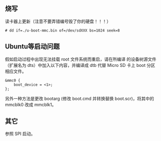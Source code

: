 ## 烧写

读卡器上更新（注意不要弄错编号毁了你的硬盘！！！）

    # dd if=./u-boot-mmc.bin of=/dev/sdXXX bs=1024 seek=8

## Ubuntu等启动问题

假如启动过程中出现无法挂载 root 文件系统而重启，请在所编译
的设备树源文件（扩展名为 dts）中加入以下内容，并编译成 dtb
代替 Micro SD 卡上 boot 分区相应文件。

    &mmc0 {
    	boot_device = <1>;
    };

另外一种方法是更改 bootarg (修改 boot.cmd 并转换替换 boot.scr)，将其中的 mmcblk0 改成
 mmcblk1。
 
 ## 其它

参照 SPI 启动。

